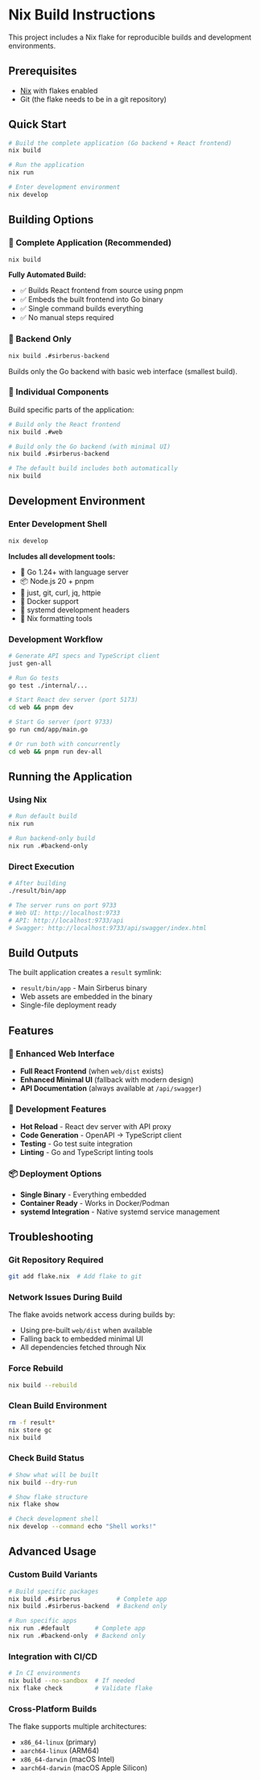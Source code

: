 # Nix Build Instructions

This project includes a Nix flake for reproducible builds and development environments.

## Prerequisites

- [Nix](https://nixos.org/download.html) with flakes enabled
- Git (the flake needs to be in a git repository)

## Quick Start

```bash
# Build the complete application (Go backend + React frontend)
nix build

# Run the application
nix run

# Enter development environment
nix develop
```

## Building Options

### 🚀 Complete Application (Recommended)
```bash
nix build
```
**Fully Automated Build:**
- ✅ Builds React frontend from source using pnpm
- ✅ Embeds the built frontend into Go binary
- ✅ Single command builds everything
- ✅ No manual steps required

### 🔧 Backend Only
```bash
nix build .#sirberus-backend
```
Builds only the Go backend with basic web interface (smallest build).

### 🎯 Individual Components
Build specific parts of the application:

```bash
# Build only the React frontend
nix build .#web

# Build only the Go backend (with minimal UI)
nix build .#sirberus-backend

# The default build includes both automatically
nix build
```

## Development Environment

### Enter Development Shell
```bash
nix develop
```

**Includes all development tools:**
- 🐹 Go 1.24+ with language server
- 📦 Node.js 20 + pnpm
- 🔧 just, git, curl, jq, httpie
- 🐳 Docker support
- 🔨 systemd development headers
- 🎨 Nix formatting tools

### Development Workflow
```bash
# Generate API specs and TypeScript client
just gen-all

# Run Go tests
go test ./internal/...

# Start React dev server (port 5173)
cd web && pnpm dev

# Start Go server (port 9733) 
go run cmd/app/main.go

# Or run both with concurrently
cd web && pnpm run dev-all
```

## Running the Application

### Using Nix
```bash
# Run default build
nix run

# Run backend-only build
nix run .#backend-only
```

### Direct Execution
```bash
# After building
./result/bin/app

# The server runs on port 9733
# Web UI: http://localhost:9733
# API: http://localhost:9733/api
# Swagger: http://localhost:9733/api/swagger/index.html
```

## Build Outputs

The built application creates a `result` symlink:
- `result/bin/app` - Main Sirberus binary
- Web assets are embedded in the binary
- Single-file deployment ready

## Features

### 🎨 Enhanced Web Interface
- **Full React Frontend** (when `web/dist` exists)
- **Enhanced Minimal UI** (fallback with modern design)
- **API Documentation** (always available at `/api/swagger`)

### 🔧 Development Features
- **Hot Reload** - React dev server with API proxy
- **Code Generation** - OpenAPI → TypeScript client
- **Testing** - Go test suite integration
- **Linting** - Go and TypeScript linting tools

### 📦 Deployment Options
- **Single Binary** - Everything embedded
- **Container Ready** - Works in Docker/Podman
- **systemd Integration** - Native systemd service management

## Troubleshooting

### Git Repository Required
```bash
git add flake.nix  # Add flake to git
```

### Network Issues During Build
The flake avoids network access during builds by:
- Using pre-built `web/dist` when available
- Falling back to embedded minimal UI
- All dependencies fetched through Nix

### Force Rebuild
```bash
nix build --rebuild
```

### Clean Build Environment
```bash
rm -f result*
nix store gc
nix build
```

### Check Build Status
```bash
# Show what will be built
nix build --dry-run

# Show flake structure
nix flake show

# Check development shell
nix develop --command echo "Shell works!"
```

## Advanced Usage

### Custom Build Variants
```bash
# Build specific packages
nix build .#sirberus          # Complete app
nix build .#sirberus-backend  # Backend only

# Run specific apps
nix run .#default       # Complete app
nix run .#backend-only  # Backend only
```

### Integration with CI/CD
```bash
# In CI environments
nix build --no-sandbox  # If needed
nix flake check         # Validate flake
```

### Cross-Platform Builds
The flake supports multiple architectures:
- `x86_64-linux` (primary)
- `aarch64-linux` (ARM64)
- `x86_64-darwin` (macOS Intel)
- `aarch64-darwin` (macOS Apple Silicon)